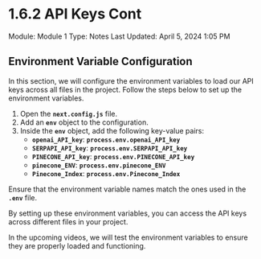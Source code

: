 # 1.6.2 API Keys Cont

Module: Module 1
Type: Notes
Last Updated: April 5, 2024 1:05 PM

## **Environment Variable Configuration**

In this section, we will configure the environment variables to load our API keys across all files in the project. Follow the steps below to set up the environment variables.

1. Open the **`next.config.js`** file.
2. Add an **`env`** object to the configuration.
3. Inside the **`env`** object, add the following key-value pairs:
    - **`openai_API_key`**: **`process.env.openai_API_key`**
    - **`SERPAPI_API_key`**: **`process.env.SERPAPI_API_key`**
    - **`PINECONE_API_key`**: **`process.env.PINECONE_API_key`**
    - **`pinecone_ENV`**: **`process.env.pinecone_ENV`**
    - **`Pinecone_Index`**: **`process.env.Pinecone_Index`**

Ensure that the environment variable names match the ones used in the **`.env`** file.

By setting up these environment variables, you can access the API keys across different files in your project.

In the upcoming videos, we will test the environment variables to ensure they are properly loaded and functioning.